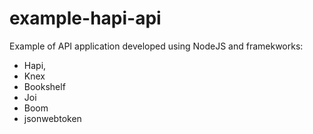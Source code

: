# example-hapi-api
Example of API application developed using NodeJS and framekworks: 
* Hapi, 
* Knex 
* Bookshelf
* Joi
* Boom
* jsonwebtoken
